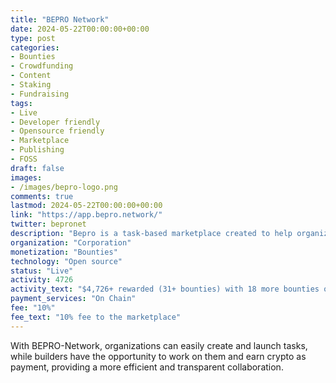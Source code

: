 ```yaml
---
title: "BEPRO Network"
date: 2024-05-22T00:00:00+00:00
type: post
categories:
- Bounties
- Crowdfunding
- Content
- Staking
- Fundraising
tags:
- Live
- Developer friendly
- Opensource friendly
- Marketplace
- Publishing
- FOSS
draft: false
images:
- /images/bepro-logo.png
comments: true
lastmod: 2024-05-22T00:00:00+00:00
link: "https://app.bepro.network/"
twitter: bepronet
description: "Bepro is a task-based marketplace created to help organizations and builders thrive."
organization: "Corporation"
monetization: "Bounties"
technology: "Open source"
status: "Live"
activity: 4726
activity_text: "$4,726+ rewarded (31+ bounties) with 18 more bounties open (total value ~$4630)"
payment_services: "On Chain"
fee: "10%"
fee_text: "10% fee to the marketplace"
---
```


With BEPRO-Network, organizations can easily create and launch tasks, while builders have the opportunity to work on them and earn crypto as payment, providing a more efficient and transparent collaboration.<!--more-->

